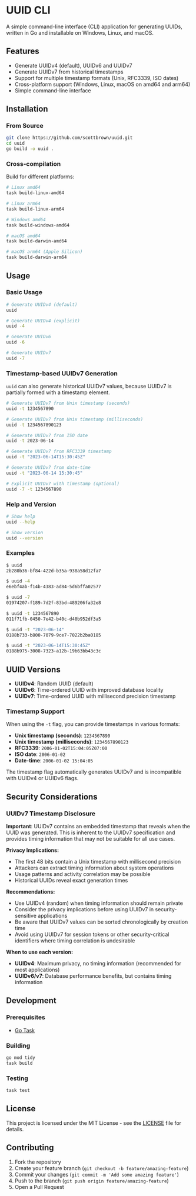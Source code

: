 # UUID CLI

A simple command-line interface (CLI) application for generating UUIDs, written in Go and installable on Windows, Linux, and macOS.

## Features

- Generate UUIDv4 (default), UUIDv6 and UUIDv7
- Generate UUIDv7 from historical timestamps
- Support for multiple timestamp formats (Unix, RFC3339, ISO dates)
- Cross-platform support (Windows, Linux, macOS on amd64 and arm64)
- Simple command-line interface

## Installation

### From Source

```bash
git clone https://github.com/scottbrown/uuid.git
cd uuid
go build -o uuid .
```

### Cross-compilation

Build for different platforms:

```bash
# Linux amd64
task build-linux-amd64

# Linux arm64
task build-linux-arm64

# Windows amd64
task build-windows-amd64

# macOS amd64
task build-darwin-amd64

# macOS arm64 (Apple Silicon)
task build-darwin-arm64
```

## Usage

### Basic Usage

```bash
# Generate UUIDv4 (default)
uuid

# Generate UUIDv4 (explicit)
uuid -4

# Generate UUIDv6
uuid -6

# Generate UUIDv7
uuid -7
```

### Timestamp-based UUIDv7 Generation

`uuid` can also generate historical UUIDv7 values, because UUIDv7 is partially formed with a timestamp element.

```bash
# Generate UUIDv7 from Unix timestamp (seconds)
uuid -t 1234567890

# Generate UUIDv7 from Unix timestamp (milliseconds)
uuid -t 1234567890123

# Generate UUIDv7 from ISO date
uuid -t 2023-06-14

# Generate UUIDv7 from RFC3339 timestamp
uuid -t "2023-06-14T15:30:45Z"

# Generate UUIDv7 from date-time
uuid -t "2023-06-14 15:30:45"

# Explicit UUIDv7 with timestamp (optional)
uuid -7 -t 1234567890
```

### Help and Version

```bash
# Show help
uuid --help

# Show version
uuid --version
```

### Examples

```bash
$ uuid
2b280b36-bf84-422d-b35a-938a58d12fa7

$ uuid -4
e6ebf4ab-f14b-4383-ad84-5d6bffa02577

$ uuid -7
01974207-f189-7d2f-83bd-489206fa32e8

$ uuid -t 1234567890
011f71fb-0450-7e42-b40c-d40b952df3a5

$ uuid -t "2023-06-14"
0188b733-b800-7079-9ce7-7022b2ba0185

$ uuid -t "2023-06-14T15:30:45Z"
0188b975-3008-7323-a12b-19b63bb43c3c
```

## UUID Versions

- **UUIDv4**: Random UUID (default)
- **UUIDv6**: Time-ordered UUID with improved database locality
- **UUIDv7**: Time-ordered UUID with millisecond precision timestamp

### Timestamp Support

When using the `-t` flag, you can provide timestamps in various formats:

- **Unix timestamp (seconds)**: `1234567890`
- **Unix timestamp (milliseconds)**: `1234567890123` 
- **RFC3339**: `2006-01-02T15:04:05Z07:00`
- **ISO date**: `2006-01-02`
- **Date-time**: `2006-01-02 15:04:05`

The timestamp flag automatically generates UUIDv7 and is incompatible with UUIDv4 or UUIDv6 flags.

## Security Considerations

### UUIDv7 Timestamp Disclosure

**Important**: UUIDv7 contains an embedded timestamp that reveals when the UUID was generated. This is inherent to the UUIDv7 specification and provides timing information that may not be suitable for all use cases.

**Privacy Implications:**
- The first 48 bits contain a Unix timestamp with millisecond precision
- Attackers can extract timing information about system operations
- Usage patterns and activity correlation may be possible
- Historical UUIDs reveal exact generation times

**Recommendations:**
- Use UUIDv4 (random) when timing information should remain private
- Consider the privacy implications before using UUIDv7 in security-sensitive applications
- Be aware that UUIDv7 values can be sorted chronologically by creation time
- Avoid using UUIDv7 for session tokens or other security-critical identifiers where timing correlation is undesirable

**When to use each version:**
- **UUIDv4**: Maximum privacy, no timing information (recommended for most applications)
- **UUIDv6/v7**: Database performance benefits, but contains timing information

## Development

### Prerequisites

- [Go Task](https://taskfile.dev/)

### Building

```bash
go mod tidy
task build
```

### Testing

```bash
task test
```

## License

This project is licensed under the MIT License - see the [LICENSE](LICENSE) file for details.

## Contributing

1. Fork the repository
2. Create your feature branch (`git checkout -b feature/amazing-feature`)
3. Commit your changes (`git commit -m 'Add some amazing feature'`)
4. Push to the branch (`git push origin feature/amazing-feature`)
5. Open a Pull Request
